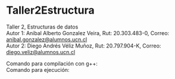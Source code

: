 # Taller2Estructura
Taller 2, Estructuras de datos                                                                
Autor 1: Anibal Alberto Gonzalez Veira, Rut: 20.303.483-0, Correo: anibal.gonzalez@alumnos.ucn.cl                    
Autor 2: Diego Andrés Véliz Muñoz, Rut: 20.797.904-K, Correo: diego.veliz@alumnos.ucn.cl

Comando para compilación con g++:                                                                                        
Comando para ejecución: 
